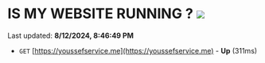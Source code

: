 # IS MY WEBSITE RUNNING ? [![](https://img.shields.io/static/v1?label=Sponsor&message=%E2%9D%A4&logo=GitHub&color=%23fe8e86)](https://github.com/sponsors/Youssef-Lehmam)

Last updated: **8/12/2024, 8:46:49 PM**

- `GET` [https://youssefservice.me](https://youssefservice.me) - **Up** (311ms)
